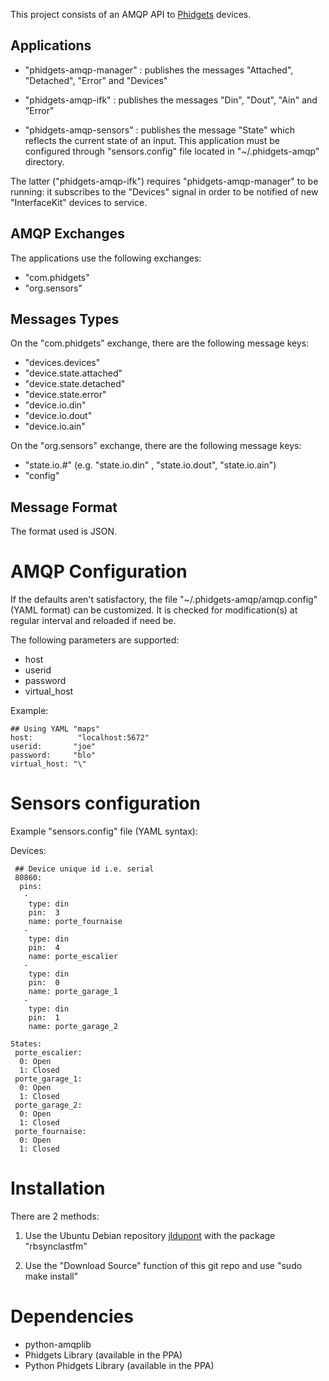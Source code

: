 This project consists of an AMQP API to [Phidgets](http://www.phidgets.com/) devices. 

Applications
------------

- "phidgets-amqp-manager" : publishes the messages "Attached", "Detached", "Error" and "Devices" 

- "phidgets-amqp-ifk" : publishes the messages "Din", "Dout", "Ain" and "Error" 

- "phidgets-amqp-sensors" : publishes the message "State" which reflects the current state of an input. 
  This application must be configured through "sensors.config" file located in "~/.phidgets-amqp" directory.

The latter ("phidgets-amqp-ifk") requires "phidgets-amqp-manager" to be running: it subscribes to the "Devices"
signal in order to be notified of new "InterfaceKit" devices to service.

AMQP Exchanges
--------------

The applications use the following exchanges:

- "com.phidgets"
- "org.sensors"

Messages Types
--------------

On the "com.phidgets" exchange, there are the following message keys:

- "devices.devices"
- "device.state.attached"
- "device.state.detached"
- "device.state.error"
- "device.io.din"
- "device.io.dout"
- "device.io.ain"

On the "org.sensors" exchange, there are the following message keys:

- "state.io.#"  (e.g. "state.io.din" , "state.io.dout", "state.io.ain")
- "config"

Message Format
--------------

The format used is JSON.


AMQP Configuration
==================

If the defaults aren't satisfactory, the file "~/.phidgets-amqp/amqp.config" (YAML format)
can be customized. It is checked for modification(s) at regular interval and reloaded if need be.

The following parameters are supported:
* host
* userid
* password
* virtual_host

Example:

	## Using YAML "maps"
	host:          "localhost:5672"
	userid:       "joe"
	password:     "blo"
	virtual_host: "\"

Sensors configuration
=====================

Example "sensors.config" file (YAML syntax):

Devices:

	 ## Device unique id i.e. serial
	 80860:
	  pins:
	   -
	    type: din
	    pin:  3
	    name: porte_fournaise
	   - 
	    type: din
	   	pin:  4 
	   	name: porte_escalier
	   -
	    type: din
	    pin:  0
	    name: porte_garage_1
	   -
	    type: din
	    pin:  1
	    name: porte_garage_2

	States:
	 porte_escalier:
	  0: Open
	  1: Closed
	 porte_garage_1:
	  0: Open
	  1: Closed
	 porte_garage_2:
	  0: Open
	  1: Closed
	 porte_fournaise:
	  0: Open
	  1: Closed


Installation
============
There are 2 methods:

1. Use the Ubuntu Debian repository [jldupont](https://launchpad.net/~jldupont/+archive/phidgets)  with the package "rbsynclastfm"

2. Use the "Download Source" function of this git repo and use "sudo make install"

Dependencies
============

* python-amqplib
* Phidgets Library (available in the PPA)
* Python Phidgets Library (available in the PPA)
